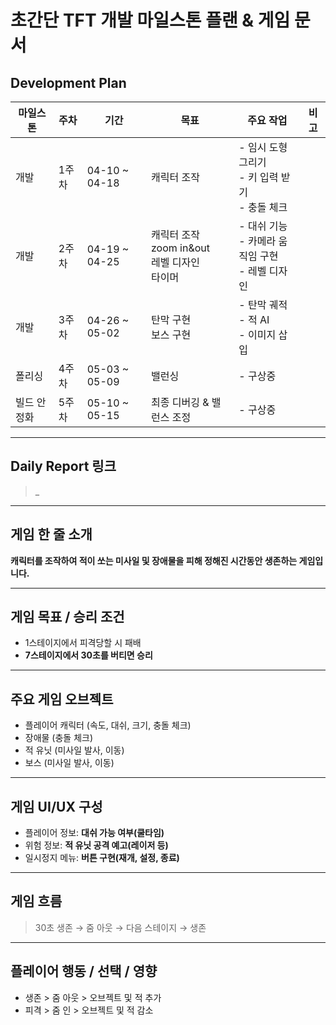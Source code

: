 
# 초간단 TFT 개발 마일스톤 플랜 & 게임 문서

## Development Plan

| 마일스톤 | 주차 | 기간 | 목표 | 주요 작업 | 비고 |
|----------|------|-------|-------|------------|------|
| 개발 | 1주차 | 04-10 ~ 04-18 | 캐릭터 조작 | - 임시 도형 그리기<br>- 키 입력 받기<br>- 충돌 체크 |  |
| 개발 | 2주차 | 04-19 ~ 04-25 | 캐릭터 조작 <br> zoom in&out <br> 레벨 디자인 <br> 타이머 | - 대쉬 기능<br>- 카메라 움직임 구현<br>- 레벨 디자인 |  |
| 개발 | 3주차 | 04-26 ~ 05-02 | 탄막 구현 <br> 보스 구현 | - 탄막 궤적<br>- 적 AI<br>- 이미지 삽입 |  |
| 폴리싱 | 4주차 | 05-03 ~ 05-09 | 밸런싱 | - 구상중 |  |
| 빌드 안정화 | 5주차 | 05-10 ~ 05-15 | 최종 디버깅 & 밸런스 조정 | - 구상중 |  |

---

## Daily Report 링크

> _

---

## 게임 한 줄 소개

**캐릭터를 조작하여 적이 쏘는 미사일 및 장애물을 피해 정해진 시간동안 생존하는 게임입니다.**

---

## 게임 목표 / 승리 조건

- 1스테이지에서 피격당할 시 패배
- **7스테이지에서 30초를 버티면 승리**

---

## 주요 게임 오브젝트

- 플레이어 캐릭터 (속도, 대쉬, 크기, 충돌 체크)
- 장애물 (충돌 체크)
- 적 유닛 (미사일 발사, 이동)
- 보스 (미사일 발사, 이동)

---

## 게임 UI/UX 구성

- 플레이어 정보: **대쉬 가능 여부(쿨타임)**
- 위험 정보: **적 유닛 공격 예고(레이저 등)**
- 일시정지 메뉴: **버튼 구현(재개, 설정, 종료)**

---

## 게임 흐름

> 30초 생존 → 줌 아웃 → 다음 스테이지 → 생존

---

## 플레이어 행동 / 선택 / 영향

- 생존 > 줌 아웃 > 오브젝트 및 적 추가
- 피격 > 줌 인 > 오브젝트 및 적 감소

